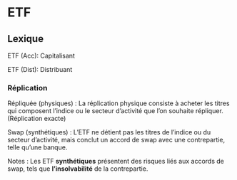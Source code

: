 # ETF






## Lexique


ETF (Acc): Capitalisant

ETF (Dist): Distribuant


### Réplication

Répliquée (physiques) : La réplication physique consiste à acheter les titres qui composent l’indice ou le secteur d’activité que l’on souhaite répliquer. (Réplication exacte)

Swap (synthétiques) : L’ETF ne détient pas les titres de l’indice ou du secteur d’activité, mais conclut un accord de swap avec une contrepartie, telle qu’une banque. 

Notes : Les ETF __synthétiques__ présentent des risques liés aux accords de swap, tels que __l’insolvabilité__ de la contrepartie.

